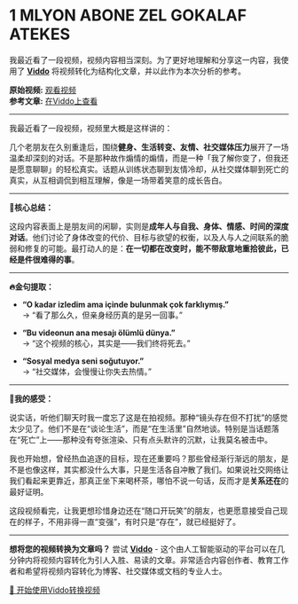 # 1 MLYON ABONE ZEL GOKALAF ATEKES

我最近看了一段视频，视频内容相当深刻。为了更好地理解和分享这一内容，我使用了 **[Viddo](https://viddo.pro/)** 将视频转化为结构化文章，并以此作为本次分析的参考。

**原始视频:** [观看视频](https://www.youtube.com/watch?v=EGKPeL4YxZA)  
**参考文章:** [在Viddo上查看](https://viddo.pro/zh/video-result/0d6a8c91-bbfb-4cae-9993-ceca9fb7e854)

---

我最近看了一段视频，视频里大概是这样讲的：

几个老朋友在久别重逢后，围绕**健身、生活转变、友情、社交媒体压力**展开了一场温柔却深刻的对话。不是那种故作煽情的煽情，而是一种「我了解你变了，但我还是愿意聊聊」的轻松真实。话题从训练状态聊到友情冷却，从社交媒体聊到死亡的真实，从互相调侃到相互理解，像是一场带着笑意的成长告白。

---

**🌟核心总结：**

这段内容表面上是朋友间的闲聊，实则是**成年人与自我、身体、情感、时间的深度对话**。他们讨论了身体改变的代价、目标与欲望的权衡，以及人与人之间联系的脆弱和修复的可能。最打动人的是：**在一切都在改变时，能不带敌意地重拾彼此，已经是件很难得的事**。

---

**🔥金句提取：**

- **“O kadar izledim ama içinde bulunmak çok farklıymış.”**  
  → “看了那么久，但亲身经历真的是另一回事。”

- **“Bu videonun ana mesajı ölümlü dünya.”**  
  → “这个视频的核心，其实是——我们终将死去。”

- **“Sosyal medya seni soğutuyor.”**  
  → “社交媒体，会慢慢让你失去热情。”

---

**🧠我的感受：**

说实话，听他们聊天时我一度忘了这是在拍视频。那种“镜头存在但不打扰”的感觉太少见了。他们不是在“谈论生活”，而是“在生活里”自然地谈。特别是当话题落在“死亡”上——那种没有夸张渲染、只有点头默许的沉默，让我莫名被击中。

我也开始想，曾经热血追逐的目标，现在还重要吗？那些曾经渐行渐远的朋友，是不是也像这样，其实都没什么大事，只是生活各自冲散了我们。如果说社交网络让我们看起来更靠近，那真正坐下来喝杯茶，哪怕不说一句话，反而才是**关系还在**的最好证明。

这段视频看完，让我更想珍惜身边还在“随口开玩笑”的朋友，也更愿意接受自己现在的样子，不用非得一直“变强”，有时只是“存在”，就已经挺好了。

---

**想将您的视频转换为文章吗？** 尝试 **[Viddo](https://viddo.pro/)** - 这个由人工智能驱动的平台可以在几分钟内将视频内容转化为引人入胜、易读的文章。非常适合内容创作者、教育工作者和希望将视频内容转化为博客、社交媒体或文档的专业人士。

[🚀 开始使用Viddo转换视频](https://viddo.pro/)